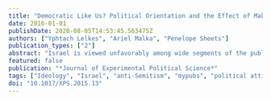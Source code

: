 ```yaml
---
title: "Democratic Like Us? Political Orientation and the Effect of Making Democracy Salient on Anti-Israel Attitude"
date: 2016-01-01
publishDate: 2020-08-05T14:53:45.563475Z
authors: ["Yphtach Lelkes", "Ariel Malka", "Penelope Sheets"]
publication_types: ["2"]
abstract: "Israel is viewed unfavorably among wide segments of the public within several European democracies, despite being regarded itself as a Western democracy. Does drawing attention to Israel's democratic attributes improve views toward Israel? In two surveys with Dutch national samples, anti-Semitic affect, low anti-Arab/Muslim affect, and left-wing political orientation independently predicted anti-Israel sentiment. However, in experiments embedded within the surveys, making salient Israel's democratic attributes had opposite effects on Israel attitude across those on the right and the left – slightly decreasing anti-Israel sentiment among those with a right-wing orientation but slightly increasing anti-Israel sentiment among those with a left-wing orientation. We discuss potential explanations grounded in social psychological theory as well as implications for the strategic communication efforts of groups seeking to influence attitudes toward Israel."
featured: false
publication: "*Journal of Experimental Political Science*"
tags: ["Ideology", "Israel", "anti-Semitism", "mypubs", "political attitudes", "prejudice"]
doi: "10.1017/XPS.2015.13"
---
```


